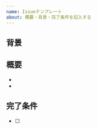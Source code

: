 ```yaml
---
name: Issueテンプレート
about: 概要・背景・完了条件を記入する
---
```


## 背景
<!-- なぜ必要か。ビジネス上の課題、関連 KPI など -->

## 概要
<!-- 何をやるのか。仕様書やキャプチャがあれば添付 -->
- 
- 

## 完了条件
- [ ] 